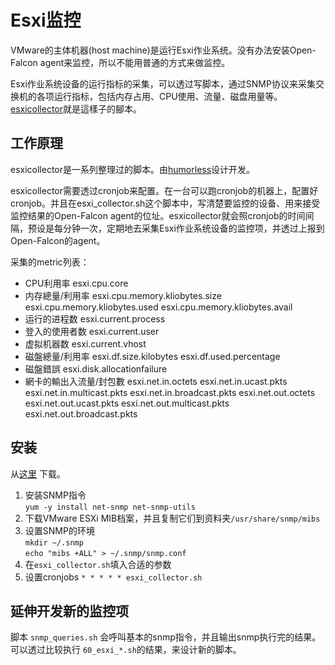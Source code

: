 # Esxi监控

VMware的主体机器(host machine)是运行Esxi作业系统。没有办法安装Open-Falcon agent来监控，所以不能用普通的方式来做监控。

Esxi作业系统设备的运行指标的采集，可以透过写脚本，通过SNMP协议来采集交换机的各项运行指标，包括内存占用、CPU使用、流量、磁盘用量等。[esxicollector](https://github.com/humorless/esxicollector)就是這樣子的腳本。

## 工作原理

esxicollector是一系列整理过的脚本。由[humorless](https://github.com/humorless/)设计开发。

esxicollector需要透过cronjob来配置。在一台可以跑cronjob的机器上，配置好cronjob。并且在esxi_collector.sh这个脚本中，写清楚要监控的设备、用来接受监控结果的Open-Falcon agent的位址。esxicollector就会照cronjob的时间间隔，预设是每分钟一次，定期地去采集Esxi作业系统设备的监控项，并透过上报到Open-Falcon的agent。

采集的metric列表：

* CPU利用率
  esxi.cpu.core 
* 内存總量/利用率 
  esxi.cpu.memory.kliobytes.size
  esxi.cpu.memory.kliobytes.used
  esxi.cpu.memory.kliobytes.avail
* 运行的进程数
  esxi.current.process
* 登入的使用者数
  esxi.current.user
* 虚拟机器数
  esxi.current.vhost
* 磁盤總量/利用率
  esxi.df.size.kilobytes
  esxi.df.used.percentage
* 磁盤錯誤
  esxi.disk.allocationfailure
* 網卡的輸出入流量/封包數
  esxi.net.in.octets
  esxi.net.in.ucast.pkts
  esxi.net.in.multicast.pkts
  esxi.net.in.broadcast.pkts
  esxi.net.out.octets
  esxi.net.out.ucast.pkts
  esxi.net.out.multicast.pkts
  esxi.net.out.broadcast.pkts
	

## 安装

从[这里](https://github.com/humorless/esxicollector) 下载。

  1. 安装SNMP指令  
     ```yum -y install net-snmp net-snmp-utils```
  2. 下载VMware ESXi MIB档案，并且复制它们到资料夹```/usr/share/snmp/mibs```
  3. 设置SNMP的环境  
     ```mkdir ~/.snmp```  
     ```echo "mibs +ALL" > ~/.snmp/snmp.conf ```
  4. 在`esxi_collector.sh`填入合适的参数
  5. 设置cronjobs 
     ``` * * * * * esxi_collector.sh ```


## 延伸开发新的监控项

脚本 ```snmp_queries.sh``` 会呼叫基本的snmp指令，并且输出snmp执行完的结果。可以透过比较执行 ```60_esxi_*.sh```的结果，来设计新的脚本。

